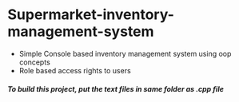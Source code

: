 # Supermarket-inventory-management-system
* Simple Console based inventory management system using oop concepts
* Role based access rights to users

##### To build this project, put the text files in same folder as .cpp file
